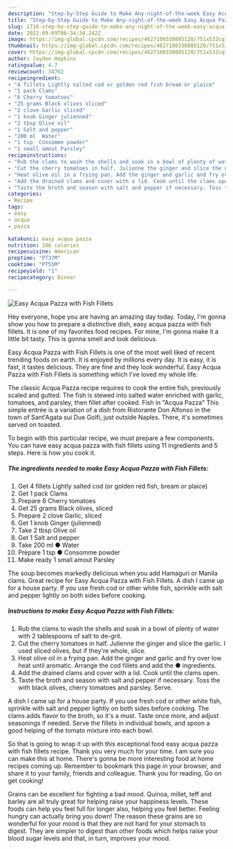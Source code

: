 ```yaml
---
description: "Step-by-Step Guide to Make Any-night-of-the-week Easy Acqua Pazza with Fish Fillets"
title: "Step-by-Step Guide to Make Any-night-of-the-week Easy Acqua Pazza with Fish Fillets"
slug: 1716-step-by-step-guide-to-make-any-night-of-the-week-easy-acqua-pazza-with-fish-fillets
date: 2022-09-09T06:34:34.242Z
image: https://img-global.cpcdn.com/recipes/4627100330885120/751x532cq70/easy-acqua-pazza-with-fish-fillets-recipe-main-photo.jpg
thumbnail: https://img-global.cpcdn.com/recipes/4627100330885120/751x532cq70/easy-acqua-pazza-with-fish-fillets-recipe-main-photo.jpg
cover: https://img-global.cpcdn.com/recipes/4627100330885120/751x532cq70/easy-acqua-pazza-with-fish-fillets-recipe-main-photo.jpg
author: Jayden Hopkins
ratingvalue: 4.7
reviewcount: 34762
recipeingredient:
- "4 fillets Lightly salted cod or golden red fish bream or plaice"
- "1 pack Clams"
- "6 Cherry tomatoes"
- "25 grams Black olives sliced"
- "2 clove Garlic sliced"
- "1 knob Ginger julienned"
- "2 tbsp Olive oil"
- "1 Salt and pepper"
- "200 ml  Water"
- "1 tsp  Consomme powder"
- "1 small amout Parsley"
recipeinstructions:
- "Rub the clams to wash the shells and soak in a bowl of plenty of water with 2 tablespoons of salt to de-grit."
- "Cut the cherry tomatoes in half. Julienne the ginger and slice the garlic. I used sliced olives, but if they&#39;re whole, slice."
- "Heat olive oil in a frying pan. Add the ginger and garlic and fry over low heat until aromatic. Arrange the cod fillets and add the ● ingredients."
- "Add the drained clams and cover with a lid. Cook until the clams open."
- "Taste the broth and season with salt and pepper if necessary. Toss the with black olives, cherry tomatoes and parsley. Serve."
categories:
- Recipe
tags:
- easy
- acqua
- pazza

katakunci: easy acqua pazza 
nutrition: 106 calories
recipecuisine: American
preptime: "PT37M"
cooktime: "PT55M"
recipeyield: "1"
recipecategory: Dinner

---
```



![Easy Acqua Pazza with Fish Fillets](https://img-global.cpcdn.com/recipes/4627100330885120/751x532cq70/easy-acqua-pazza-with-fish-fillets-recipe-main-photo.jpg)

Hey everyone, hope you are having an amazing day today. Today, I'm gonna show you how to prepare a distinctive dish, easy acqua pazza with fish fillets. It is one of my favorites food recipes. For mine, I'm gonna make it a little bit tasty. This is gonna smell and look delicious.

Easy Acqua Pazza with Fish Fillets is one of the most well liked of recent trending foods on earth. It is enjoyed by millions every day. It is easy, it is fast, it tastes delicious. They are fine and they look wonderful. Easy Acqua Pazza with Fish Fillets is something which I've loved my whole life.

The classic Acqua Pazza recipe requires to cook the entire fish, previously scaled and gutted. The fish is stewed into salted water enriched with garlic, tomatoes, and parsley, then fillet after cooked. Fish in &#34;Acqua Pazza&#34; This simple entrée is a variation of a dish from Ristorante Don Alfonso in the town of Sant&#39;Agata sui Due Golfi, just outside Naples. There, it&#39;s sometimes served on toasted.


To begin with this particular recipe, we must prepare a few components. You can have easy acqua pazza with fish fillets using 11 ingredients and 5 steps. Here is how you cook it.

<!--inarticleads1-->

##### The ingredients needed to make Easy Acqua Pazza with Fish Fillets:

1. Get 4 fillets Lightly salted cod (or golden red fish, bream or plaice)
1. Get 1 pack Clams
1. Prepare 6 Cherry tomatoes
1. Get 25 grams Black olives, sliced
1. Prepare 2 clove Garlic, sliced
1. Get 1 knob Ginger (julienned)
1. Take 2 tbsp Olive oil
1. Get 1 Salt and pepper
1. Take 200 ml ● Water
1. Prepare 1 tsp ● Consomme powder
1. Make ready 1 small amout Parsley


The soup becomes markedly delicious when you add Hamaguri or Manila clams. Great recipe for Easy Acqua Pazza with Fish Fillets. A dish I came up for a house party. If you use fresh cod or other white fish, sprinkle with salt and pepper lightly on both sides before cooking. 

<!--inarticleads2-->

##### Instructions to make Easy Acqua Pazza with Fish Fillets:

1. Rub the clams to wash the shells and soak in a bowl of plenty of water with 2 tablespoons of salt to de-grit.
1. Cut the cherry tomatoes in half. Julienne the ginger and slice the garlic. I used sliced olives, but if they&#39;re whole, slice.
1. Heat olive oil in a frying pan. Add the ginger and garlic and fry over low heat until aromatic. Arrange the cod fillets and add the ● ingredients.
1. Add the drained clams and cover with a lid. Cook until the clams open.
1. Taste the broth and season with salt and pepper if necessary. Toss the with black olives, cherry tomatoes and parsley. Serve.


A dish I came up for a house party. If you use fresh cod or other white fish, sprinkle with salt and pepper lightly on both sides before cooking. The clams adds flavor to the broth, so it&#39;s a must. Taste once more, and adjust seasonings if needed. Serve the fillets in individual bowls, and spoon a good helping of the tomato mixture into each bowl. 

So that is going to wrap it up with this exceptional food easy acqua pazza with fish fillets recipe. Thank you very much for your time. I am sure you can make this at home. There's gonna be more interesting food at home recipes coming up. Remember to bookmark this page in your browser, and share it to your family, friends and colleague. Thank you for reading. Go on get cooking!

Grains can be excellent for fighting a bad mood. Quinoa, millet, teff and barley are all truly great for helping raise your happiness levels. These foods can help you feel full for longer also, helping you feel better. Feeling hungry can actually bring you down! The reason these grains are so wonderful for your mood is that they are not hard for your stomach to digest. They are simpler to digest than other foods which helps raise your blood sugar levels and that, in turn, improves your mood.
